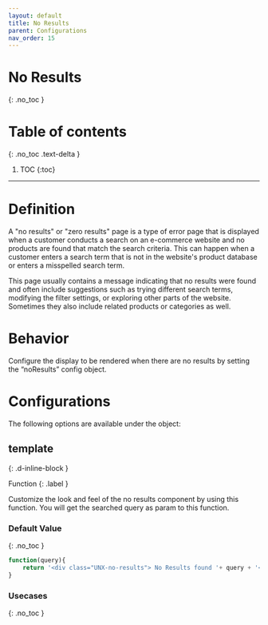 ```yaml
---
layout: default
title: No Results
parent: Configurations
nav_order: 15
---
```


# No Results
{: .no_toc }

# Table of contents
{: .no_toc .text-delta }

1. TOC
{:toc}

---
# Definition

A "no results" or "zero results" page is a type of error page that is displayed when a customer conducts a search on an e-commerce website and no products are found that match the search criteria. This can happen when a customer enters a search term that is not in the website's product database or enters a misspelled search term.

This page usually contains a message indicating that no results were found and often include suggestions such as trying different search terms, modifying the filter settings, or exploring other parts of the website. Sometimes they also include related products or categories as well.

# Behavior

Configure the display to be rendered when there are no results by setting the “noResults” config object.

# Configurations

The following options are available under the object:  

## template
{: .d-inline-block }

Function
{: .label }

Customize the look and feel of the no results component by using this function. You will get the searched query as param to this function.

### Default Value
{: .no_toc }
```js
function(query){
    return '<div class="UNX-no-results"> No Results found '+ query + '</div>'
}
```	
### Usecases
{: .no_toc }


